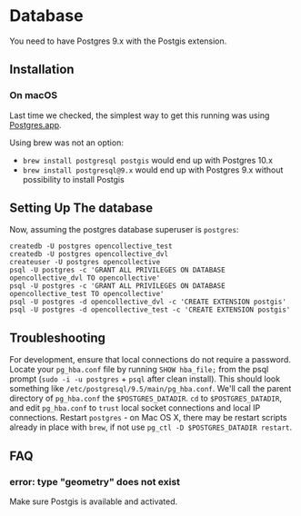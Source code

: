 # Database

You need to have Postgres 9.x with the Postgis extension.

## Installation

### On macOS

Last time we checked, the simplest way to get this running was using [Postgres.app](http://postgresapp.com/).

Using brew was not an option:

- `brew install postgresql postgis` would end up with Postgres 10.x
- `brew install postgresql@9.x` would end up with Postgres 9.x without possibility to install Postgis

## Setting Up The database

Now, assuming the postgres database superuser is `postgres`:

```
createdb -U postgres opencollective_test
createdb -U postgres opencollective_dvl
createuser -U postgres opencollective
psql -U postgres -c 'GRANT ALL PRIVILEGES ON DATABASE opencollective_dvl TO opencollective'
psql -U postgres -c 'GRANT ALL PRIVILEGES ON DATABASE opencollective_test TO opencollective'
psql -U postgres -d opencollective_dvl -c 'CREATE EXTENSION postgis'
psql -U postgres -d opencollective_test -c 'CREATE EXTENSION postgis'
```

## Troubleshooting

For development, ensure that local connections do not require a password. Locate your `pg_hba.conf` file by running `SHOW hba_file;` from the psql prompt (`sudo -i -u postgres` + `psql` after clean install). This should look something like `/etc/postgresql/9.5/main/pg_hba.conf`. We'll call the parent directory of `pg_hba.conf` the `$POSTGRES_DATADIR`. `cd` to `$POSTGRES_DATADIR`, and edit `pg_hba.conf` to `trust` local socket connections and local IP connections. Restart `postgres` - on Mac OS X, there may be restart scripts already in place with `brew`, if not use `pg_ctl -D $POSTGRES_DATADIR restart`.

## FAQ

### error: type "geometry" does not exist

Make sure Postgis is available and activated.
